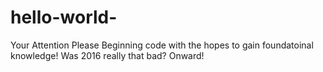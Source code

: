 # hello-world-
  Your Attention Please
    Beginning code with the hopes to gain foundatoinal knowledge! 
    Was 2016 really that bad? Onward!
    
